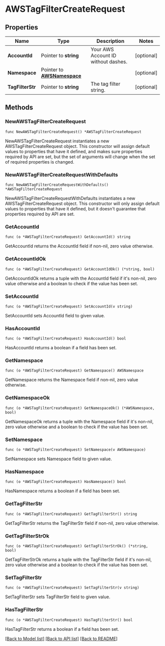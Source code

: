 # AWSTagFilterCreateRequest

## Properties

Name | Type | Description | Notes
---- | ---- | ----------- | ------
**AccountId** | Pointer to **string** | Your AWS Account ID without dashes. | [optional] 
**Namespace** | Pointer to [**AWSNamespace**](AWSNamespace.md) |  | [optional] 
**TagFilterStr** | Pointer to **string** | The tag filter string. | [optional] 

## Methods

### NewAWSTagFilterCreateRequest

`func NewAWSTagFilterCreateRequest() *AWSTagFilterCreateRequest`

NewAWSTagFilterCreateRequest instantiates a new AWSTagFilterCreateRequest object.
This constructor will assign default values to properties that have it defined,
and makes sure properties required by API are set, but the set of arguments
will change when the set of required properties is changed.

### NewAWSTagFilterCreateRequestWithDefaults

`func NewAWSTagFilterCreateRequestWithDefaults() *AWSTagFilterCreateRequest`

NewAWSTagFilterCreateRequestWithDefaults instantiates a new AWSTagFilterCreateRequest object.
This constructor will only assign default values to properties that have it defined,
but it doesn't guarantee that properties required by API are set.

### GetAccountId

`func (o *AWSTagFilterCreateRequest) GetAccountId() string`

GetAccountId returns the AccountId field if non-nil, zero value otherwise.

### GetAccountIdOk

`func (o *AWSTagFilterCreateRequest) GetAccountIdOk() (*string, bool)`

GetAccountIdOk returns a tuple with the AccountId field if it's non-nil, zero value otherwise
and a boolean to check if the value has been set.

### SetAccountId

`func (o *AWSTagFilterCreateRequest) SetAccountId(v string)`

SetAccountId sets AccountId field to given value.

### HasAccountId

`func (o *AWSTagFilterCreateRequest) HasAccountId() bool`

HasAccountId returns a boolean if a field has been set.

### GetNamespace

`func (o *AWSTagFilterCreateRequest) GetNamespace() AWSNamespace`

GetNamespace returns the Namespace field if non-nil, zero value otherwise.

### GetNamespaceOk

`func (o *AWSTagFilterCreateRequest) GetNamespaceOk() (*AWSNamespace, bool)`

GetNamespaceOk returns a tuple with the Namespace field if it's non-nil, zero value otherwise
and a boolean to check if the value has been set.

### SetNamespace

`func (o *AWSTagFilterCreateRequest) SetNamespace(v AWSNamespace)`

SetNamespace sets Namespace field to given value.

### HasNamespace

`func (o *AWSTagFilterCreateRequest) HasNamespace() bool`

HasNamespace returns a boolean if a field has been set.

### GetTagFilterStr

`func (o *AWSTagFilterCreateRequest) GetTagFilterStr() string`

GetTagFilterStr returns the TagFilterStr field if non-nil, zero value otherwise.

### GetTagFilterStrOk

`func (o *AWSTagFilterCreateRequest) GetTagFilterStrOk() (*string, bool)`

GetTagFilterStrOk returns a tuple with the TagFilterStr field if it's non-nil, zero value otherwise
and a boolean to check if the value has been set.

### SetTagFilterStr

`func (o *AWSTagFilterCreateRequest) SetTagFilterStr(v string)`

SetTagFilterStr sets TagFilterStr field to given value.

### HasTagFilterStr

`func (o *AWSTagFilterCreateRequest) HasTagFilterStr() bool`

HasTagFilterStr returns a boolean if a field has been set.


[[Back to Model list]](../README.md#documentation-for-models) [[Back to API list]](../README.md#documentation-for-api-endpoints) [[Back to README]](../README.md)


